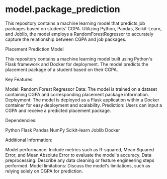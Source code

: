 # model.package_prediction
This repository contains a machine learning model that predicts job packages based on students' CGPA. Utilizing Python, Pandas, Scikit-Learn, and Joblib, the model employs a RandomForestRegressor to accurately capture the relationship between CGPA and job packages.

Placement Prediction Model

This repository contains a machine learning model built using Python's Flask framework and Docker for deployment. The model predicts the placement package of a student based on their CGPA.

Key Features:

Model: Random Forest Regressor
Data: The model is trained on a dataset containing CGPA and corresponding placement package information.
Deployment: The model is deployed as a Flask application within a Docker container for easy deployment and scalability.
Prediction: Users can input a CGPA and receive a predicted placement package.

Dependencies:

Python
Flask
Pandas
NumPy
Scikit-learn
Joblib
Docker

Additional Information:

Model performance: Include metrics such as R-squared, Mean Squared Error, and Mean Absolute Error to evaluate the model's accuracy.
Data preprocessing: Describe any data cleaning or feature engineering steps performed.
Model limitations: Discuss the model's limitations, such as relying solely on CGPA for prediction.
